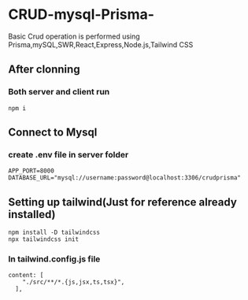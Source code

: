 # CRUD-mysql-Prisma-
Basic Crud operation is performed using Prisma,mySQL,SWR,React,Express,Node.js,Tailwind CSS
## After clonning
### Both server and client run
```
npm i
```
## Connect to Mysql
### create .env file in server folder
```
APP_PORT=8000
DATABASE_URL="mysql://username:password@localhost:3306/crudprisma"
```

## Setting up tailwind(Just for reference already installed)
```
npm install -D tailwindcss
npx tailwindcss init
```
### In tailwind.config.js file
```
content: [
    "./src/**/*.{js,jsx,ts,tsx}",
  ],
```
